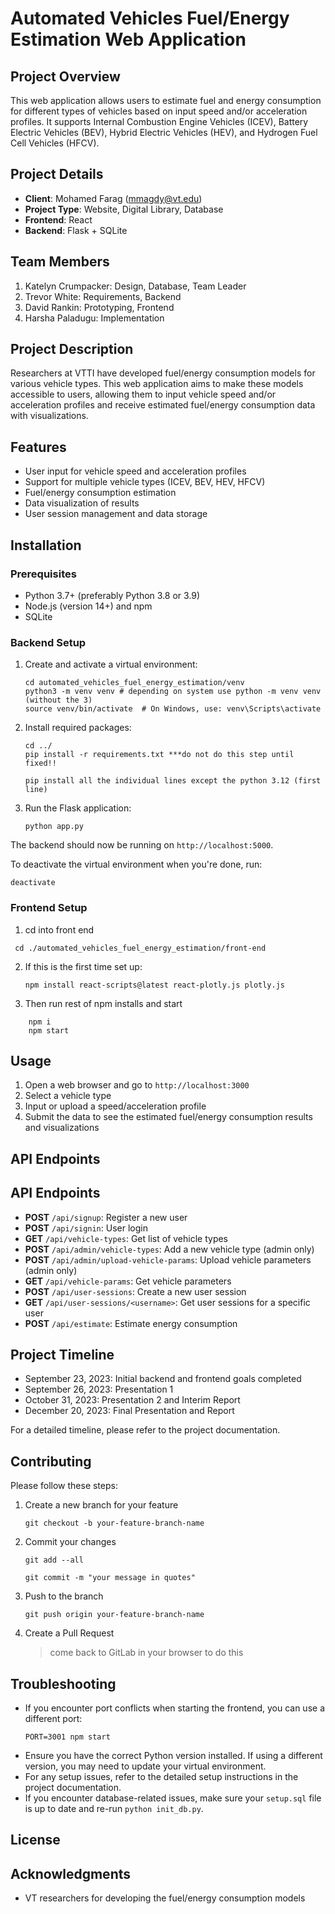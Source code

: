 # Automated Vehicles Fuel/Energy Estimation Web Application

## Project Overview
This web application allows users to estimate fuel and energy consumption for different types of vehicles based on input speed and/or acceleration profiles. It supports Internal Combustion Engine Vehicles (ICEV), Battery Electric Vehicles (BEV), Hybrid Electric Vehicles (HEV), and Hydrogen Fuel Cell Vehicles (HFCV).

## Project Details
- **Client**: Mohamed Farag (mmagdy@vt.edu)
- **Project Type**: Website, Digital Library, Database
- **Frontend**: React
- **Backend**: Flask + SQLite

## Team Members
1. Katelyn Crumpacker: Design, Database, Team Leader
2. Trevor White: Requirements, Backend
3. David Rankin: Prototyping, Frontend
4. Harsha Paladugu: Implementation 

## Project Description
Researchers at VTTI have developed fuel/energy consumption models for various vehicle types. This web application aims to make these models accessible to users, allowing them to input vehicle speed and/or acceleration profiles and receive estimated fuel/energy consumption data with visualizations.

## Features
- User input for vehicle speed and acceleration profiles
- Support for multiple vehicle types (ICEV, BEV, HEV, HFCV)
- Fuel/energy consumption estimation
- Data visualization of results
- User session management and data storage

## Installation

### Prerequisites
- Python 3.7+ (preferably Python 3.8 or 3.9)
- Node.js (version 14+) and npm
- SQLite

### Backend Setup
1. Create and activate a virtual environment:
   ```
   cd automated_vehicles_fuel_energy_estimation/venv
   python3 -m venv venv # depending on system use python -m venv venv (without the 3)
   source venv/bin/activate  # On Windows, use: venv\Scripts\activate
   ```

2. Install required packages:
   ```
   cd ../
   pip install -r requirements.txt ***do not do this step until fixed!!

   pip install all the individual lines except the python 3.12 (first line)

   ```

3. Run the Flask application:
   ```
   python app.py
   ```

The backend should now be running on `http://localhost:5000`.

To deactivate the virtual environment when you're done, run:
```
deactivate
```


### Frontend Setup
1. cd into front end
```
 cd ./automated_vehicles_fuel_energy_estimation/front-end
```
2. If this is the first time set up:
   ```
   npm install react-scripts@latest react-plotly.js plotly.js
   ```

3. Then run rest of npm installs and start
```
    npm i
    npm start
```


## Usage
1. Open a web browser and go to `http://localhost:3000`
2. Select a vehicle type
3. Input or upload a speed/acceleration profile
4. Submit the data to see the estimated fuel/energy consumption results and visualizations

## API Endpoints
## API Endpoints
- **POST** `/api/signup`: Register a new user
- **POST** `/api/signin`: User login
- **GET** `/api/vehicle-types`: Get list of vehicle types
- **POST** `/api/admin/vehicle-types`: Add a new vehicle type (admin only)
- **POST** `/api/admin/upload-vehicle-params`: Upload vehicle parameters (admin only)
- **GET** `/api/vehicle-params`: Get vehicle parameters
- **POST** `/api/user-sessions`: Create a new user session
- **GET** `/api/user-sessions/<username>`: Get user sessions for a specific user
- **POST** `/api/estimate`: Estimate energy consumption

## Project Timeline
- September 23, 2023: Initial backend and frontend goals completed
- September 26, 2023: Presentation 1
- October 31, 2023: Presentation 2 and Interim Report
- December 20, 2023: Final Presentation and Report

For a detailed timeline, please refer to the project documentation.

## Contributing
Please follow these steps:
1. Create a new branch for your feature

    `git checkout -b your-feature-branch-name`
2. Commit your changes

    `git add --all`

    `git commit -m "your message in quotes"`

3. Push to the branch

    `git push origin your-feature-branch-name`

4. Create a Pull Request
    > come back to GitLab in your browser to do this

## Troubleshooting
- If you encounter port conflicts when starting the frontend, you can use a different port:
  ```
  PORT=3001 npm start
  ```
- Ensure you have the correct Python version installed. If using a different version, you may need to update your virtual environment.
- For any setup issues, refer to the detailed setup instructions in the project documentation.
- If you encounter database-related issues, make sure your `setup.sql` file is up to date and re-run `python init_db.py`.

## License

## Acknowledgments
- VT researchers for developing the fuel/energy consumption models
